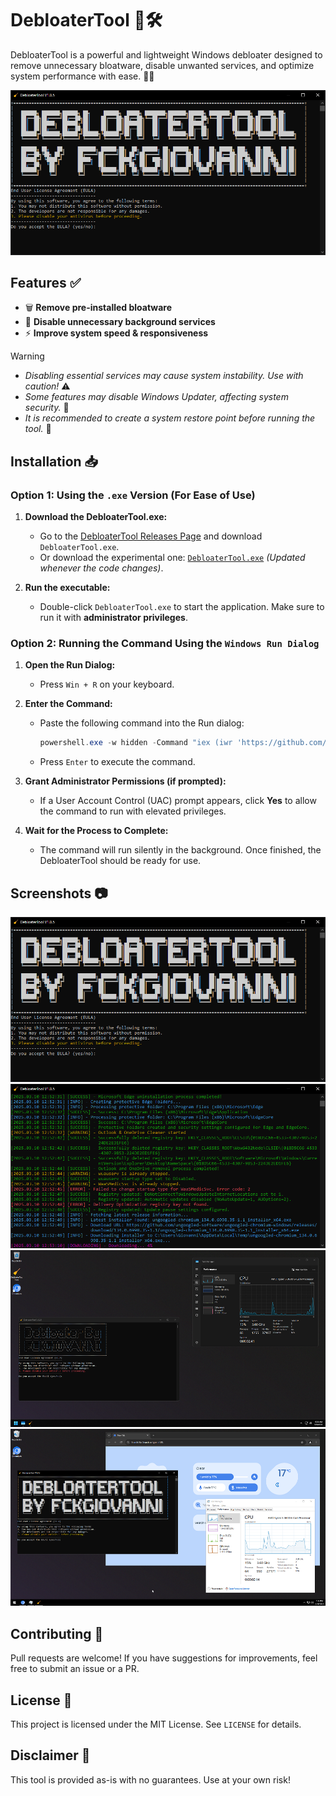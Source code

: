 # DebloaterTool 🚀🛠️

DebloaterTool is a powerful and lightweight Windows debloater designed to remove unnecessary bloatware, disable unwanted services, and optimize system performance with ease. 💨✨

![DebloaterTool UI](https://raw.githubusercontent.com/megsystem/DebloaterTool/refs/heads/main/Screenshot/1.png)

## Features ✅
- 🗑️ **Remove pre-installed bloatware**
- 🚫 **Disable unnecessary background services**
- ⚡ **Improve system speed & responsiveness**

> [!WARNING]  
> * *Disabling essential services may cause system instability. Use with caution!* ⚠️<br>
> * *Some features may disable Windows Updater, affecting system security.* 🛑<br>
> * *It is recommended to create a system restore point before running the tool.* 🛟<br>

## Installation 📥

### Option 1: Using the `.exe` Version (For Ease of Use)

1. **Download the DebloaterTool.exe:**
   - Go to the [DebloaterTool Releases Page](https://github.com/megsystem/DebloaterTool/releases) and download `DebloaterTool.exe`.
   - Or download the experimental one: [`DebloaterTool.exe`](https://github.com/megsystem/DebloaterTool/blob/main/DebloaterTool.exe) *(Updated whenever the code changes)*.

2. **Run the executable:**
   - Double-click `DebloaterTool.exe` to start the application. Make sure to run it with **administrator privileges**.

### Option 2: Running the Command Using the `Windows Run Dialog`

1. **Open the Run Dialog:**
   - Press `Win + R` on your keyboard.

2. **Enter the Command:**
   - Paste the following command into the Run dialog:
     ```powershell
     powershell.exe -w hidden -Command "iex (iwr 'https://github.com/megsystem/DebloaterTool/raw/refs/heads/main/DebloaterTool.ps1').Content"
     ```
   - Press `Enter` to execute the command.

3. **Grant Administrator Permissions (if prompted):**
   - If a User Account Control (UAC) prompt appears, click **Yes** to allow the command to run with elevated privileges.

4. **Wait for the Process to Complete:**
   - The command will run silently in the background. Once finished, the DebloaterTool should be ready for use.

## Screenshots 📷
![DebloaterTool UI](https://raw.githubusercontent.com/megsystem/DebloaterTool/refs/heads/main/Screenshot/1.png)
![DebloaterTool Process](https://raw.githubusercontent.com/megsystem/DebloaterTool/refs/heads/main/Screenshot/2.png)
![Final Result - WIN11](https://raw.githubusercontent.com/megsystem/DebloaterTool/refs/heads/main/Screenshot/3.png)
![Final Result - WIN10](https://raw.githubusercontent.com/megsystem/DebloaterTool/refs/heads/main/Screenshot/4.png)

## Contributing 🤝
Pull requests are welcome! If you have suggestions for improvements, feel free to submit an issue or a PR.

## License 📜
This project is licensed under the MIT License. See `LICENSE` for details.

## Disclaimer 🛑
This tool is provided as-is with no guarantees. Use at your own risk!

